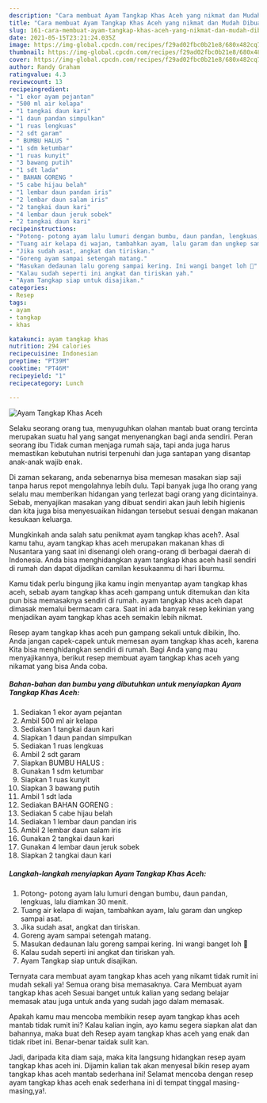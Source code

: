 ```yaml
---
description: "Cara membuat Ayam Tangkap Khas Aceh yang nikmat dan Mudah Dibuat"
title: "Cara membuat Ayam Tangkap Khas Aceh yang nikmat dan Mudah Dibuat"
slug: 161-cara-membuat-ayam-tangkap-khas-aceh-yang-nikmat-dan-mudah-dibuat
date: 2021-05-15T23:21:24.035Z
image: https://img-global.cpcdn.com/recipes/f29ad02fbc0b21e8/680x482cq70/ayam-tangkap-khas-aceh-foto-resep-utama.jpg
thumbnail: https://img-global.cpcdn.com/recipes/f29ad02fbc0b21e8/680x482cq70/ayam-tangkap-khas-aceh-foto-resep-utama.jpg
cover: https://img-global.cpcdn.com/recipes/f29ad02fbc0b21e8/680x482cq70/ayam-tangkap-khas-aceh-foto-resep-utama.jpg
author: Randy Graham
ratingvalue: 4.3
reviewcount: 13
recipeingredient:
- "1 ekor ayam pejantan"
- "500 ml air kelapa"
- "1 tangkai daun kari"
- "1 daun pandan simpulkan"
- "1 ruas lengkuas"
- "2 sdt garam"
- " BUMBU HALUS "
- "1 sdm ketumbar"
- "1 ruas kunyit"
- "3 bawang putih"
- "1 sdt lada"
- " BAHAN GORENG "
- "5 cabe hijau belah"
- "1 lembar daun pandan iris"
- "2 lembar daun salam iris"
- "2 tangkai daun kari"
- "4 lembar daun jeruk sobek"
- "2 tangkai daun kari"
recipeinstructions:
- "Potong- potong ayam lalu lumuri dengan bumbu, daun pandan, lengkuas, lalu diamkan 30 menit."
- "Tuang air kelapa di wajan, tambahkan ayam, lalu garam dan ungkep sampai asat."
- "Jika sudah asat, angkat dan tiriskan."
- "Goreng ayam sampai setengah matang."
- "Masukan dedaunan lalu goreng sampai kering. Ini wangi banget loh 🥰"
- "Kalau sudah seperti ini angkat dan tiriskan yah."
- "Ayam Tangkap siap untuk disajikan."
categories:
- Resep
tags:
- ayam
- tangkap
- khas

katakunci: ayam tangkap khas 
nutrition: 294 calories
recipecuisine: Indonesian
preptime: "PT39M"
cooktime: "PT46M"
recipeyield: "1"
recipecategory: Lunch

---
```



![Ayam Tangkap Khas Aceh](https://img-global.cpcdn.com/recipes/f29ad02fbc0b21e8/680x482cq70/ayam-tangkap-khas-aceh-foto-resep-utama.jpg)

Selaku seorang orang tua, menyuguhkan olahan mantab buat orang tercinta merupakan suatu hal yang sangat menyenangkan bagi anda sendiri. Peran seorang ibu Tidak cuman menjaga rumah saja, tapi anda juga harus memastikan kebutuhan nutrisi terpenuhi dan juga santapan yang disantap anak-anak wajib enak.

Di zaman  sekarang, anda sebenarnya bisa memesan masakan siap saji tanpa harus repot mengolahnya lebih dulu. Tapi banyak juga lho orang yang selalu mau memberikan hidangan yang terlezat bagi orang yang dicintainya. Sebab, menyajikan masakan yang dibuat sendiri akan jauh lebih higienis dan kita juga bisa menyesuaikan hidangan tersebut sesuai dengan makanan kesukaan keluarga. 



Mungkinkah anda salah satu penikmat ayam tangkap khas aceh?. Asal kamu tahu, ayam tangkap khas aceh merupakan makanan khas di Nusantara yang saat ini disenangi oleh orang-orang di berbagai daerah di Indonesia. Anda bisa menghidangkan ayam tangkap khas aceh hasil sendiri di rumah dan dapat dijadikan camilan kesukaanmu di hari liburmu.

Kamu tidak perlu bingung jika kamu ingin menyantap ayam tangkap khas aceh, sebab ayam tangkap khas aceh gampang untuk ditemukan dan kita pun bisa memasaknya sendiri di rumah. ayam tangkap khas aceh dapat dimasak memalui bermacam cara. Saat ini ada banyak resep kekinian yang menjadikan ayam tangkap khas aceh semakin lebih nikmat.

Resep ayam tangkap khas aceh pun gampang sekali untuk dibikin, lho. Anda jangan capek-capek untuk memesan ayam tangkap khas aceh, karena Kita bisa menghidangkan sendiri di rumah. Bagi Anda yang mau menyajikannya, berikut resep membuat ayam tangkap khas aceh yang nikamat yang bisa Anda coba.

<!--inarticleads1-->

##### Bahan-bahan dan bumbu yang dibutuhkan untuk menyiapkan Ayam Tangkap Khas Aceh:

1. Sediakan 1 ekor ayam pejantan
1. Ambil 500 ml air kelapa
1. Sediakan 1 tangkai daun kari
1. Siapkan 1 daun pandan simpulkan
1. Sediakan 1 ruas lengkuas
1. Ambil 2 sdt garam
1. Siapkan  BUMBU HALUS :
1. Gunakan 1 sdm ketumbar
1. Siapkan 1 ruas kunyit
1. Siapkan 3 bawang putih
1. Ambil 1 sdt lada
1. Sediakan  BAHAN GORENG :
1. Sediakan 5 cabe hijau belah
1. Sediakan 1 lembar daun pandan iris
1. Ambil 2 lembar daun salam iris
1. Gunakan 2 tangkai daun kari
1. Gunakan 4 lembar daun jeruk sobek
1. Siapkan 2 tangkai daun kari




<!--inarticleads2-->

##### Langkah-langkah menyiapkan Ayam Tangkap Khas Aceh:

1. Potong- potong ayam lalu lumuri dengan bumbu, daun pandan, lengkuas, lalu diamkan 30 menit.
1. Tuang air kelapa di wajan, tambahkan ayam, lalu garam dan ungkep sampai asat.
1. Jika sudah asat, angkat dan tiriskan.
1. Goreng ayam sampai setengah matang.
1. Masukan dedaunan lalu goreng sampai kering. Ini wangi banget loh 🥰
1. Kalau sudah seperti ini angkat dan tiriskan yah.
1. Ayam Tangkap siap untuk disajikan.




Ternyata cara membuat ayam tangkap khas aceh yang nikamt tidak rumit ini mudah sekali ya! Semua orang bisa memasaknya. Cara Membuat ayam tangkap khas aceh Sesuai banget untuk kalian yang sedang belajar memasak atau juga untuk anda yang sudah jago dalam memasak.

Apakah kamu mau mencoba membikin resep ayam tangkap khas aceh mantab tidak rumit ini? Kalau kalian ingin, ayo kamu segera siapkan alat dan bahannya, maka buat deh Resep ayam tangkap khas aceh yang enak dan tidak ribet ini. Benar-benar taidak sulit kan. 

Jadi, daripada kita diam saja, maka kita langsung hidangkan resep ayam tangkap khas aceh ini. Dijamin kalian tak akan menyesal bikin resep ayam tangkap khas aceh mantab sederhana ini! Selamat mencoba dengan resep ayam tangkap khas aceh enak sederhana ini di tempat tinggal masing-masing,ya!.

